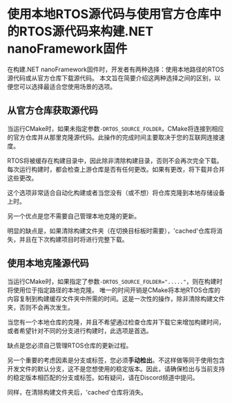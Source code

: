 # 使用本地RTOS源代码与使用官方仓库中的RTOS源代码来构建.NET nanoFramework固件

在构建.NET nanoFramework固件时，开发者有两种选择：使用本地路径的RTOS源代码或从官方仓库下载源代码。
本文旨在简要介绍这两种选择之间的区别，以便您可以选择最适合您使用场景的选项。

## 从官方仓库获取源代码

当运行CMake时，如果未指定参数`-DRTOS_SOURCE_FOLDER`，CMake将连接到相应的官方仓库并从那里克隆源代码。此操作的完成时间主要取决于您的互联网连接速度。

RTOS将被缓存在构建目录中，因此除非清除构建目录，否则不会再次完全下载。每次运行构建时，都会检查上游仓库是否有任何更改。如果有更改，将下载并合并这些更改。

这个选项非常适合自动化构建或者当您没有（或不想）将仓库克隆到本地存储设备上时。

另一个优点是您不需要自己管理本地克隆的更新。

明显的缺点是，如果清除构建文件夹（在切换目标板时需要），'cached'仓库将消失，并且在下次构建项目时将进行完整下载。

## 使用本地克隆源代码

当运行CMake时，如果指定了参数`-DRTOS_SOURCE_FOLDER="....."`，则在构建时将使用位于指定路径的本地克隆。
唯一的时间开销是CMake将本地RTOS仓库的内容复制到构建缓存文件夹中所需的时间。这是一次性的操作，除非清除构建文件夹，否则不会再次发生。

当您有一个本地仓库的克隆，并且不希望通过检查仓库并下载它来增加构建时间，或者希望针对不同的分支进行构建时，此选项是首选。

缺点是您必须自己管理RTOS仓库的更新过程。

另一个重要的考虑因素是分支或标签，您必须**手动检出**。不这样做等同于使用包含开发文件的默认分支，这不是您想使用的稳定版本。因此，请确保检出与当前支持的稳定版本相匹配的分支或标签。如有疑问，请在Discord频道中提问。

同样，在清除构建文件夹后，'cached'仓库将消失。